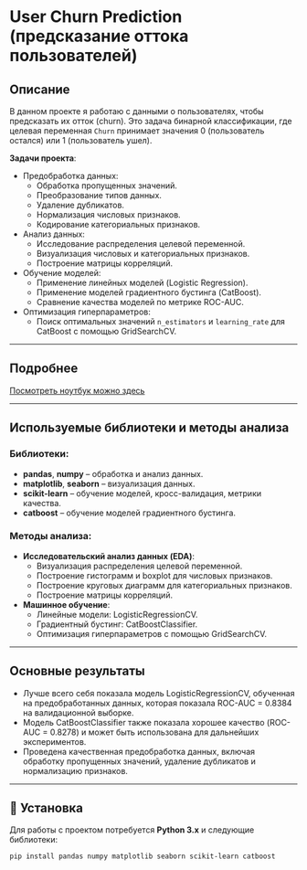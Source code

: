 # User Churn Prediction (предсказание оттока пользователей)

## Описание

В данном проекте я работаю с данными о пользователях, чтобы предсказать их отток (churn). Это задача бинарной классификации, где целевая переменная `Churn` принимает значения 0 (пользователь остался) или 1 (пользователь ушел). 

**Задачи проекта**:
- Предобработка данных:
  - Обработка пропущенных значений.
  - Преобразование типов данных.
  - Удаление дубликатов.
  - Нормализация числовых признаков.
  - Кодирование категориальных признаков.
- Анализ данных:
  - Исследование распределения целевой переменной.
  - Визуализация числовых и категориальных признаков.
  - Построение матрицы корреляций.
- Обучение моделей:
  - Применение линейных моделей (Logistic Regression).
  - Применение моделей градиентного бустинга (CatBoost).
  - Сравнение качества моделей по метрике ROC-AUC.
- Оптимизация гиперпараметров:
  - Поиск оптимальных значений `n_estimators` и `learning_rate` для CatBoost с помощью GridSearchCV.

---

## Подробнее

[Посмотреть ноутбук можно здесь](project/user_churn_prediction.ipynb)

---

## Используемые библиотеки и методы анализа

### Библиотеки:
- **pandas**, **numpy** – обработка и анализ данных.
- **matplotlib**, **seaborn** – визуализация данных.
- **scikit-learn** – обучение моделей, кросс-валидация, метрики качества.
- **catboost** – обучение моделей градиентного бустинга.

### Методы анализа:
- **Исследовательский анализ данных (EDA)**:
  - Визуализация распределения целевой переменной.
  - Построение гистограмм и boxplot для числовых признаков.
  - Построение круговых диаграмм для категориальных признаков.
  - Построение матрицы корреляций.
- **Машинное обучение**:
  - Линейные модели: LogisticRegressionCV.
  - Градиентный бустинг: CatBoostClassifier.
  - Оптимизация гиперпараметров с помощью GridSearchCV.

---

## Основные результаты
- Лучше всего себя показала модель LogisticRegressionCV, обученная на предобработанных данных, которая показала ROC-AUC = 0.8384 на валидационной выборке.
- Модель CatBoostClassifier также показала хорошее качество (ROC-AUC = 0.8278) и может быть использована для дальнейших экспериментов.
- Проведена качественная предобработка данных, включая обработку пропущенных значений, удаление дубликатов и нормализацию признаков.

---

## 🔧 Установка

Для работы с проектом потребуется **Python 3.x** и следующие библиотеки:

```bash
pip install pandas numpy matplotlib seaborn scikit-learn catboost
